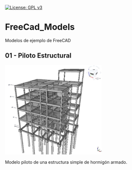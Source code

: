 [![License: GPL v3](https://img.shields.io/badge/License-GPL%20v3-blue.svg?style=for-the-badge)](http://www.gnu.org/licenses/gpl-3.0)

# FreeCad_Models

Modelos de ejemplo de FreeCAD

## 01 - Piloto Estructural

<img src="01-Piloto_Estructural/Images/FreeCadEstructuraAvance.JPG" width="320" />

Modelo piloto de una estructura simple de hormigón armado.
